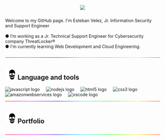<div align="center">
  <img height="250" src="https://media4.giphy.com/media/v1.Y2lkPTc5MGI3NjExNnJmbXlwMHc5ZXF0M251N282ajFnMm1zNGJxMGR0eTBibnRmZDQwdiZlcD12MV9pbnRlcm5hbF9naWZfYnlfaWQmY3Q9Zw/WxGFY3EbZsMgbOj4Zv/giphy.gif"/>
</div>

###

<p align="left">Welcome to my GitHub page. I'm Esteban Velez, Jr. Information Security and Support Engineer <br><br>
  ● I’m working as a Jr. Technical Support Engineer for Cybersecurity company ThreatLocker®
  <br>
  ● I'm currently learning Web Development and Cloud Engineering.</p>

<div><img src="https://github.com/AS4X/AS4X/blob/main/hrline.gif"></div>

###

<h2 align="left"><img src="https://github.com/AS4X/AS4X/blob/main/skull.gif" height="40" width="auto"> Language and tools</h2>
<div align="left">
  <img src="https://cdn.jsdelivr.net/gh/devicons/devicon/icons/javascript/javascript-original.svg" height="40" alt="javascript logo"  />
  <img width="12" />
  <img src="https://cdn.jsdelivr.net/gh/devicons/devicon/icons/nodejs/nodejs-original.svg" height="40" alt="nodejs logo"  />
  <img width="12" />
  <img src="https://cdn.jsdelivr.net/gh/devicons/devicon/icons/html5/html5-original.svg" height="40" alt="html5 logo"  />
  <img width="12" />
  <img src="https://cdn.jsdelivr.net/gh/devicons/devicon/icons/css3/css3-original.svg" height="40" alt="css3 logo"  />
  <img width="12" />
  <img src="https://skillicons.dev/icons?i=aws" height="40" alt="amazonwebservices logo"  />
  <img width="12" />
  <img src="https://cdn.jsdelivr.net/gh/devicons/devicon/icons/vscode/vscode-original.svg" height="40" alt="vscode logo"  />
</div>

<div><img src="https://github.com/AS4X/AS4X/blob/main/hrline.gif"></div>

<div align="left">
<h2 align="left"><img src="https://github.com/AS4X/AS4X/blob/main/skull.gif" height="40" width="auto"> Portfolio</h2>
</div>

<div><img src="https://github.com/AS4X/AS4X/blob/main/hrline.gif"></div>



